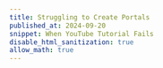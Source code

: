 ```yaml
---
title: Struggling to Create Portals
published_at: 2024-09-20
snippet: When YouTube Tutorial Fails
disable_html_sanitization: true
allow_math: true
---
```


